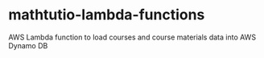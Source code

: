 # mathtutio-lambda-functions

AWS Lambda function to load courses and course materials data into AWS Dynamo DB

